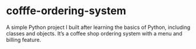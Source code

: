 # cofffe-ordering-system
A simple Python project I built after learning the basics of Python, including classes and objects. It’s a coffee shop ordering system with a menu and billing feature.
